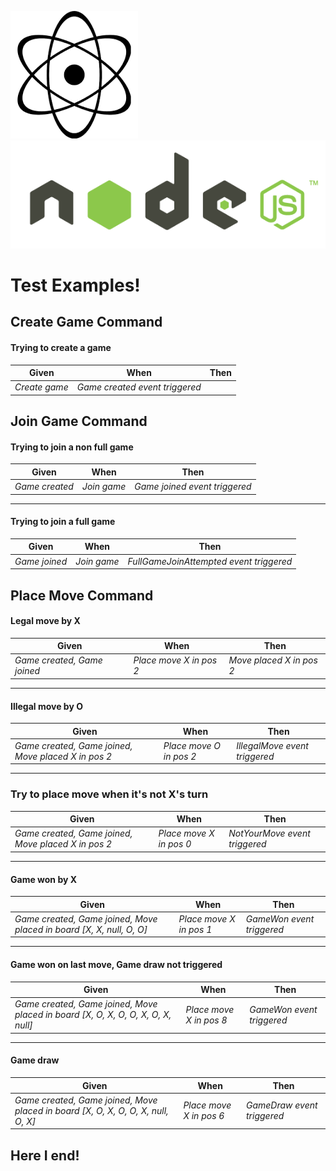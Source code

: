 ![alt text](https://github.com/gvendur88/reference-tictactoe/blob/master/atomlogo.png) ![alt text](https://github.com/gvendur88/reference-tictactoe/blob/master/nodejslogo.png)

# Test Examples!

## Create Game Command
#### Trying to create a game
Given | When | Then
--- | --- | ---
 | *Create game* | *Game created event triggered*



## Join Game Command
#### Trying to join a non full game
Given | When | Then
--- | --- | ---
*Game created* | *Join game* | *Game joined event triggered*

------

#### Trying to join a full game
Given | When | Then
--- | --- | ---
*Game joined* | *Join game* | *FullGameJoinAttempted event triggered*



## Place Move Command
#### Legal move by X
Given | When | Then
--- | --- | ---
*Game created, Game joined* | *Place move X in pos 2* | *Move placed X in pos 2*

------

#### Illegal move by O
Given | When | Then
--- | --- | ---
*Game created, Game joined, Move placed X in pos 2* | *Place move O in pos 2* | *IllegalMove event triggered*

------

### Try to place move when it's not X's turn
Given | When | Then
--- | --- | ---
*Game created, Game joined, Move placed X in pos 2* | *Place move X in pos 0* | *NotYourMove event triggered*

------

#### Game won by X
Given | When | Then
--- | --- | ---
*Game created, Game joined, Move placed in board [X, X, null, O, O]* | *Place move X in pos 1* | *GameWon event triggered*

------

#### Game won on last move, Game draw not triggered
Given | When | Then
--- | --- | ---
*Game created, Game joined, Move placed in board [X, O, X, O, O, X, O, X, null]* | *Place move X in pos 8* | *GameWon event triggered*

------

#### Game draw
Given | When | Then
--- | --- | ---
*Game created, Game joined, Move placed in board [X, O, X, O, O, X, null, O, X]* | *Place move X in pos 6* | *GameDraw event triggered*

## Here I end!

